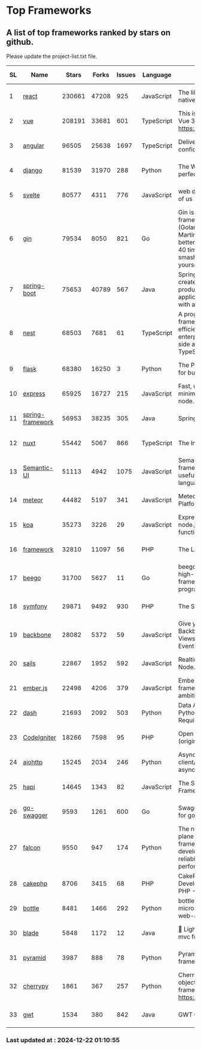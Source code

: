 # Top Frameworks
## A list of top frameworks ranked by stars on github.  
Please update the project-list.txt file.

| SL| Name  | Stars| Forks| Issues | Language | Description | Last Commit |
| --| ------| -----| ---- | ------ | -------- | ----------- | ----------- |
| 1 | [react](https://github.com/facebook/react) | 230661 | 47208 | 925 | JavaScript | The library for web and native user interfaces. | 2024-12-20 22:16:59 |
| 2 | [vue](https://github.com/vuejs/vue) | 208191 | 33681 | 601 | TypeScript | This is the repo for Vue 2. For Vue 3, go to https://github.com/vuejs/core | 2024-10-10 07:24:14 |
| 3 | [angular](https://github.com/angular/angular) | 96505 | 25638 | 1697 | TypeScript | Deliver web apps with confidence 🚀 | 2024-12-20 23:36:46 |
| 4 | [django](https://github.com/django/django) | 81539 | 31970 | 288 | Python | The Web framework for perfectionists with deadlines. | 2024-12-20 13:18:10 |
| 5 | [svelte](https://github.com/sveltejs/svelte) | 80577 | 4311 | 776 | JavaScript | web development for the rest of us | 2024-12-19 22:34:10 |
| 6 | [gin](https://github.com/gin-gonic/gin) | 79534 | 8050 | 821 | Go | Gin is a HTTP web framework written in Go (Golang). It features a Martini-like API with much better performance -- up to 40 times faster. If you need smashing performance, get yourself some Gin. | 2024-11-15 15:54:06 |
| 7 | [spring-boot](https://github.com/spring-projects/spring-boot) | 75653 | 40789 | 567 | Java | Spring Boot helps you to create Spring-powered, production-grade applications and services with absolute minimum fuss. | 2024-12-20 14:30:19 |
| 8 | [nest](https://github.com/nestjs/nest) | 68503 | 7681 | 61 | TypeScript | A progressive Node.js framework for building efficient, scalable, and enterprise-grade server-side applications with TypeScript/JavaScript 🚀 | 2024-12-18 09:15:17 |
| 9 | [flask](https://github.com/pallets/flask) | 68380 | 16250 | 3 | Python | The Python micro framework for building web applications. | 2024-11-24 01:54:29 |
| 10 | [express](https://github.com/expressjs/express) | 65925 | 16727 | 215 | JavaScript | Fast, unopinionated, minimalist web framework for node. | 2024-12-20 17:18:55 |
| 11 | [spring-framework](https://github.com/spring-projects/spring-framework) | 56953 | 38235 | 305 | Java | Spring Framework | 2024-12-21 15:03:43 |
| 12 | [nuxt](https://github.com/nuxt/nuxt) | 55442 | 5067 | 866 | TypeScript | The Intuitive Vue Framework. | 2024-12-21 07:18:35 |
| 13 | [Semantic-UI](https://github.com/Semantic-Org/Semantic-UI) | 51113 | 4942 | 1075 | JavaScript | Semantic is a UI component framework based around useful principles from natural language. | 2024-11-27 21:01:47 |
| 14 | [meteor](https://github.com/meteor/meteor) | 44482 | 5197 | 341 | JavaScript | Meteor, the JavaScript App Platform | 2024-12-13 20:16:27 |
| 15 | [koa](https://github.com/koajs/koa) | 35273 | 3226 | 29 | JavaScript | Expressive middleware for node.js using ES2017 async functions | 2024-11-04 05:08:13 |
| 16 | [framework](https://github.com/laravel/framework) | 32810 | 11097 | 56 | PHP | The Laravel Framework. | 2024-12-20 14:56:04 |
| 17 | [beego](https://github.com/beego/beego) | 31700 | 5627 | 11 | Go | beego is an open-source, high-performance web framework for the Go programming language. | 2024-12-08 14:30:41 |
| 18 | [symfony](https://github.com/symfony/symfony) | 29871 | 9492 | 930 | PHP | The Symfony PHP framework | 2024-12-21 15:46:09 |
| 19 | [backbone](https://github.com/jashkenas/backbone) | 28082 | 5372 | 59 | JavaScript | Give your JS App some Backbone with Models, Views, Collections, and Events | 2024-09-02 12:55:04 |
| 20 | [sails](https://github.com/balderdashy/sails) | 22867 | 1952 | 592 | JavaScript | Realtime MVC Framework for Node.js | 2024-12-06 23:47:23 |
| 21 | [ember.js](https://github.com/emberjs/ember.js) | 22498 | 4206 | 379 | JavaScript | Ember.js - A JavaScript framework for creating ambitious web applications | 2024-12-20 19:45:41 |
| 22 | [dash](https://github.com/plotly/dash) | 21693 | 2092 | 503 | Python | Data Apps & Dashboards for Python. No JavaScript Required. | 2024-12-11 17:57:01 |
| 23 | [CodeIgniter](https://github.com/bcit-ci/CodeIgniter) | 18266 | 7598 | 95 | PHP | Open Source PHP Framework (originally from EllisLab) | 2024-03-20 03:51:42 |
| 24 | [aiohttp](https://github.com/aio-libs/aiohttp) | 15245 | 2034 | 246 | Python | Asynchronous HTTP client/server framework for asyncio and Python | 2024-12-18 21:21:49 |
| 25 | [hapi](https://github.com/hapijs/hapi) | 14645 | 1343 | 82 | JavaScript | The Simple, Secure Framework Developers Trust | 2024-10-24 22:10:55 |
| 26 | [go-swagger](https://github.com/go-swagger/go-swagger) | 9593 | 1261 | 600 | Go | Swagger 2.0 implementation for go | 2024-11-07 04:05:23 |
| 27 | [falcon](https://github.com/falconry/falcon) | 9550 | 947 | 174 | Python | The no-magic web data plane API and microservices framework for Python developers, with a focus on reliability, correctness, and performance at scale. | 2024-12-08 21:12:29 |
| 28 | [cakephp](https://github.com/cakephp/cakephp) | 8706 | 3415 | 68 | PHP | CakePHP: The Rapid Development Framework for PHP - Official Repository | 2024-12-18 21:14:35 |
| 29 | [bottle](https://github.com/bottlepy/bottle) | 8481 | 1466 | 292 | Python | bottle.py is a fast and simple micro-framework for python web-applications. | 2024-12-06 16:42:00 |
| 30 | [blade](https://github.com/lets-blade/blade) | 5848 | 1172 | 12 | Java | :rocket: Lightning fast and elegant mvc framework for Java8 | 2024-12-03 02:45:13 |
| 31 | [pyramid](https://github.com/Pylons/pyramid) | 3987 | 888 | 78 | Python | Pyramid - A Python web framework | 2024-12-20 23:21:35 |
| 32 | [cherrypy](https://github.com/cherrypy/cherrypy) | 1861 | 367 | 257 | Python | CherryPy is a pythonic, object-oriented HTTP framework.      https://cherrypy.dev | 2024-10-31 00:00:39 |
| 33 | [gwt](https://github.com/gwtproject/gwt) | 1534 | 380 | 842 | Java | GWT Open Source Project | 2024-12-19 19:16:31 |

### Last updated at : 2024-12-22 01:10:55
